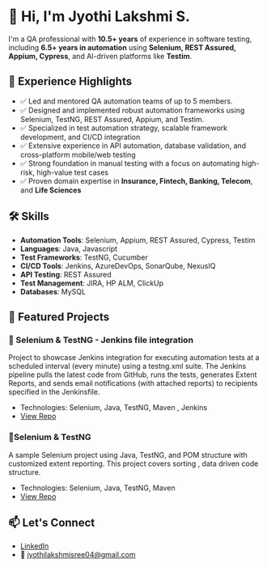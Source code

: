 # 👋 Hi, I'm Jyothi Lakshmi S.

I'm a QA professional with **10.5+ years** of experience in software testing, including **6.5+ years in automation** using **Selenium, REST Assured, Appium, Cypress**, and AI-driven platforms like **Testim**.

## 💼 Experience Highlights

- ✅ Led and mentored QA automation teams of up to 5 members. 
- ✅ Designed and implemented robust automation frameworks using Selenium, TestNG, REST Assured, Appium, and Testim. 
- ✅ Specialized in test automation strategy, scalable framework development, and CI/CD integration  
- ✅ Extensive experience in API automation, database validation, and cross-platform mobile/web testing  
- ✅ Strong foundation in manual testing with a focus on automating high-risk, high-value test cases  
- ✅ Proven domain expertise in **Insurance, Fintech, Banking, Telecom**, and **Life Sciences**

## 🛠️ Skills
- **Automation Tools**: Selenium, Appium, REST Assured, Cypress, Testim
- **Languages**: Java, Javascript
- **Test Frameworks**: TestNG, Cucumber
- **CI/CD Tools**: Jenkins, AzureDevOps, SonarQube, NexusIQ
- **API Testing**: REST Assured
- **Test Management**: JIRA, HP ALM, ClickUp
- **Databases**: MySQL

## 📂 Featured Projects
### 🔹 Selenium & TestNG - Jenkins file integration
Project  to showcase Jenkins integration for executing automation tests at a scheduled interval (every minute) using a testng.xml suite. The Jenkins pipeline pulls the latest code from GitHub, runs the tests, generates Extent Reports, and sends email notifications (with attached reports) to recipients specified in the Jenkinsfile.
- Technologies: Selenium, Java, TestNG, Maven , Jenkins
- [View Repo](https://github.com/jyothilashmi/jenkins)
  
### 🔹Selenium & TestNG 
A sample Selenium project using Java, TestNG, and POM structure with customized extent reporting. This project covers sorting , data driven code structure.
- Technologies: Selenium, Java, TestNG, Maven 
- [View Repo](https://github.com/jyothilashmi/Selenium-Framework-Sample)

## 📫 Let's Connect
- [LinkedIn](https://www.linkedin.com/in/jyothi-lakshmi-s-b20054119)
- 📧 jyothilakshmisree04@gmail.com

